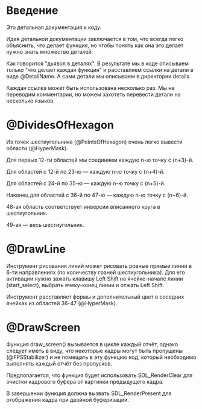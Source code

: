 # Введение
Это детальная документация к коду.

Идея детальной документации заключается в том, что всегда
легко объяснить, что делает функция, но чтобы понять как
она это делает нужно знать множество деталей.

Как говорится "дьявол в деталях". В результате мы в коде
описываем только "что делает каждая функция" и расставляем
ссылки на детали в виде @DetailName. А сами детали мы
описываем в директории details.

Каждая ссылка может быть использована несколько раз.
Мы не переводим комментарии, но можем захотеть перевести
детали на несколько языков.

# @DividesOfHexagon

Из точек шестиугольника (@PointsOfHexagon) очень
легко вывести области (@HyperMask).

Для первых 12-ти областей мы соединяем каждую n-ю
точку с (n+3)-й.

Для областей с 12-й по 23-ю &mdash; каждую n-ю
точку с (n+4)-й.

Для областей с 24-й по 35-ю &mdash; каждую n-ю
точку с (n+5)-й.

Наконец для областей с 36-й по 47-ю &mdash; каждую n-ю
точку с (n+6)-й.

48-ая область соответствует инверсии вписанного круга
в шестиугольник.

49-ая &mdash; весь шестиугольник.

# @DrawLine

Инструмент рисования линий может рисовать ровные
прямые линии в 6-ти направлениях (по количеству граней
шестиугольника). Для его активации нужно зажать
клавишу Left Shift на ячейке-начале линии (start\_select),
выбрать ячеку-конец линии и отжать Left Shift.

Инструмент расставляет формы и дополнительный цвет
в соседних ячейках из областей 36-47 (@HyperMask).

# @DrawScreen

Функция draw\_screen() вызывается в цикле каждый отчёт,
однако следует иметь в виду, что некоторые кадры могут
быть пропущены (@FPSStabilizer) и не помещать в эту
функцию код, который необходимо выполнять каждый
отчёт без пропусков.

Предполагается, что функция будет использовать
SDL\_RenderClear для очистки кадрового буфера от
картинки предыдущего кадра.

В завершении функция должна вызвать SDL\_RenderPresent
для отображения кадра при двойной буферизации.
